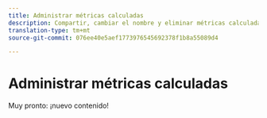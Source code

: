 ```yaml
---
title: Administrar métricas calculadas
description: Compartir, cambiar el nombre y eliminar métricas calculadas.
translation-type: tm+mt
source-git-commit: 076ee40e5aef1773976545692378f1b8a55089d4

---
```



# Administrar métricas calculadas

Muy pronto: ¡nuevo contenido!

